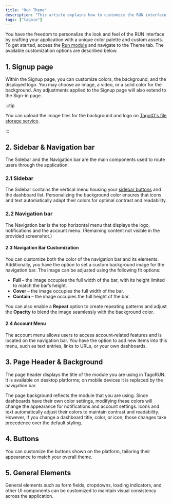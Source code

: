 ```yaml
---
title: "Run Theme"
description: "This article explains how to customize the RUN interface theme in TagoIO, covering customization options for the Signup page, Sidebar, and Navigation bar, and where to upload background and logo files."
tags: ["tagoio"]
---
```

You have the freedom to personalize the look and feel of the RUN interface by crafting your application with a unique color palette and custom assets. To get started, access the [Run module](https://admin.tago.io/am) and navigate to the Theme tab. The available customization options are described below.

## 1. Signup page

Within the Signup page, you can customize colors, the background, and the displayed logo. You may choose an image, a video, or a solid color for the background. Any adjustments applied to the Signup page will also extend to the Sign-in page.

:::tip

You can upload the image files for the background and logo on [TagoIO's file storage service](/docs/tagoio/files).

:::

## 2. Sidebar & Navigation bar

The Sidebar and the Navigation bar are the main components used to route users through the application.

### 2.1 Sidebar

The Sidebar contains the vertical menu housing your [sidebar buttons](/tagoio/tagorun/getting-started/sidebar.md) and the dashboard list. Personalizing the background color ensures that icons and text automatically adapt their colors for optimal contrast and readability.

### 2.2 Navigation bar

The Navigation bar is the top horizontal menu that displays the logo, notifications and the account menu. (Remaining content not visible in the provided screenshot.)

#### 2.3 Navigation Bar Customization

You can customize both the color of the navigation bar and its elements. Additionally, you have the option to set a custom background image for the navigation bar. The image can be adjusted using the following fit options:

- **Full** – the image occupies the full width of the bar, with its height limited to match the bar’s height.
- **Cover** – the image occupies the full width of the bar.
- **Contain** – the image occupies the full height of the bar.

You can also enable a **Repeat** option to create repeating patterns and adjust the **Opacity** to blend the image seamlessly with the background color.

#### 2.4 Account Menu

The account menu allows users to access account‑related features and is located on the navigation bar. You have the option to add new items into this menu, such as text entries, links to URLs, or your own dashboards.

## 3. Page Header & Background

The page header displays the title of the module you are using in TagoRUN. It is available on desktop platforms; on mobile devices it is replaced by the navigation bar.

The page background reflects the module that you are using. Since dashboards have their own color settings, modifying these colors will change the appearance for notifications and account settings. Icons and text automatically adjust their colors to maintain contrast and readability. However, if you change a dashboard title, color, or icon, those changes take precedence over the default styling.

## 4. Buttons

You can customize the buttons shown on the platform, tailoring their appearance to match your overall theme.

## 5. General Elements

General elements such as form fields, dropdowns, loading indicators, and other UI components can be customized to maintain visual consistency across the application.